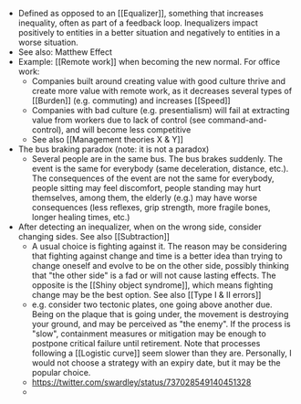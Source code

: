 - Defined as opposed to an [[Equalizer]], something that increases inequality, often as part of a feedback loop. Inequalizers impact positively to entities in a better situation and negatively to entities in a worse situation.
- See also: Matthew Effect
- Example: [[Remote work]] when becoming the new normal. For office work:
	- Companies built around creating value with good culture thrive and create more value with remote work, as it decreases several types of [[Burden]] (e.g. commuting) and increases [[Speed]]
	- Companies with bad culture (e.g. presentialism) will fail at extracting value from workers due to lack of control (see command-and-control), and will become less competitive
	- See also [[Management theories X & Y]]
- The bus braking paradox (note: it is not a paradox)
	- Several people are in the same bus. The bus brakes suddenly. The event is the same for everybody (same deceleration, distance, etc.). The consequences of the event are not the same for everybody, people sitting may feel discomfort, people standing may hurt themselves, among them, the elderly (e.g.) may have worse consequences (less reflexes, grip strength, more fragile bones, longer healing times, etc.)
- After detecting an inequalizer, when on the wrong side, consider changing sides. See also [[Subtraction]]
	- A usual choice is fighting against it. The reason may be considering that fighting against change and time is a better idea than trying to change oneself and evolve to be on the other side, possibly thinking that "the other side" is a fad or will not cause lasting effects. The opposite is the [[Shiny object syndrome]], which means fighting change may be the best option. See also [[Type I & II errors]]
	- e.g. consider two tectonic plates, one going above another due. Being on the plaque that is going under, the movement is destroying your ground, and may be perceived as "the enemy". If the process is "slow", containment measures or mitigation may be enough to postpone critical failure until retirement. Note that processes following a [[Logistic curve]] seem slower than they are. Personally, I would not choose a strategy with an expiry date, but it may be the popular choice.
	- https://twitter.com/swardley/status/737028549140451328
	-